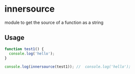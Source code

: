 # innersource

module to get the source of a function as a string

## Usage

```javascript
function test1() {
  console.log('hello');
}

console.log(innersource(test1)); //  console.log('hello');
```

